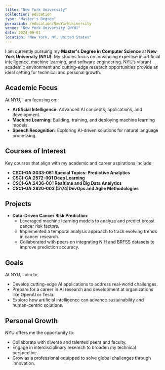 ```yaml
---
title: "New York University"
collection: education
type: "Master's Degree"
permalink: /education/NewYorkUniversity
venue: "New York University (NYU)"
date: 2024-09-01
location: "New York, NY, United States"
---
```

I am currently pursuing my **Master's Degree in Computer Science** at **New York University (NYU)**. My studies focus on advancing expertise in artificial intelligence, machine learning, and software engineering. NYU’s vibrant academic environment and cutting-edge research opportunities provide an ideal setting for technical and personal growth.

## Academic Focus
At NYU, I am focusing on:
- **Artificial Intelligence**: Advanced AI concepts, applications, and development.
- **Machine Learning**: Building, training, and deploying machine learning models.
- **Speech Recognition**: Exploring AI-driven solutions for natural language processing.

## Courses of Interest
Key courses that align with my academic and career aspirations include:
- **CSCI-GA.3033-​061 Special Topics: Predictive Analytics**
- **CSCI-GA.2572-​001 Deep Learning**
- **CSCI-GA.2436-​001 Realtime and Big Data Analytics**
- **CSCI-GA.2820-​003
(5174)DevOps and Agile Methodologies**

## Projects
- **Data-Driven Cancer Risk Prediction**:
  - Leveraged machine learning models to analyze and predict breast cancer risk factors.
  - Implemented a temporal analysis approach to track evolving trends in cancer research.
  - Collaborated with peers on integrating NIH and BRFSS datasets to improve prediction accuracy.

## Goals
At NYU, I aim to:
- Develop cutting-edge AI applications to address real-world challenges.
- Prepare for a career in AI research and development at organizations like OpenAI or Tesla.
- Explore how artificial intelligence can advance sustainability and human-centric solutions.

## Personal Growth
NYU offers me the opportunity to:
- Collaborate with diverse and talented peers and faculty.
- Engage in interdisciplinary research to broaden my technical perspective.
- Grow as a professional equipped to solve global challenges through innovation.